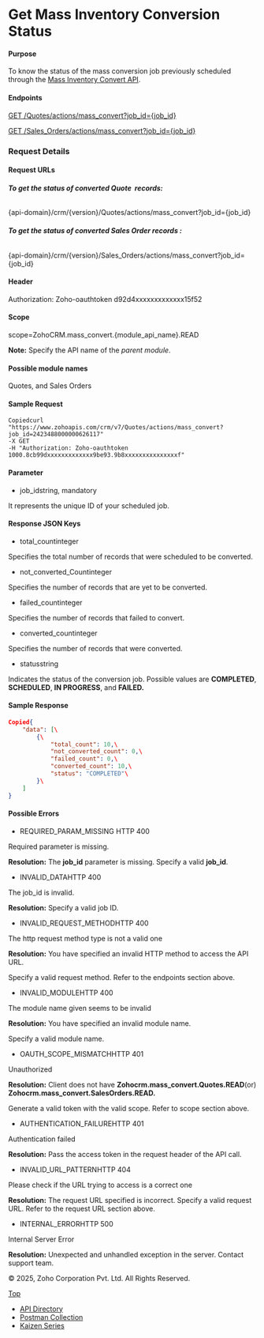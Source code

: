 
# Get Mass Inventory Conversion Status

#### Purpose

To know the status of the mass conversion job previously scheduled through the [Mass Inventory Convert API](https://www.zoho.com/crm/developer/docs/api/v7/mass-inventory-convert.html).

#### Endpoints

[GET /Quotes/actions/mass\_convert?job\_id={job\_id}](https://www.zoho.com/crm/developer/docs/api/v7/mass-inventory-conversion-status-api.html)

[GET /Sales\_Orders/actions/mass\_convert?job\_id={job\_id}](https://www.zoho.com/crm/developer/docs/api/v7/mass-inventory-conversion-status-api.html)

### Request Details

#### Request URLs

###### **To get the status of converted Quote  records:**

{api-domain}/crm/{version}/Quotes/actions/mass\_convert?job\_id={job\_id}

###### **To get the status of converted Sales Order records :**

{api-domain}/crm/{version}/Sales\_Orders/actions/mass\_convert?job\_id={job\_id}

#### Header

Authorization: Zoho-oauthtoken d92d4xxxxxxxxxxxxx15f52

#### Scope

scope=ZohoCRM.mass\_convert.{module\_api\_name}.READ

**Note:** Specify the API name of the _parent module_.

#### Possible module names

Quotes, and Sales Orders

#### Sample Request

``` curl
Copiedcurl "https://www.zohoapis.com/crm/v7/Quotes/actions/mass_convert?job_id=2423488000000626117"
-X GET
-H "Authorization: Zoho-oauthtoken 1000.8cb99dxxxxxxxxxxxxx9be93.9b8xxxxxxxxxxxxxxxf"
```

#### Parameter

- job\_idstring, mandatory



It represents the unique ID of your scheduled job.


#### Response JSON Keys

- total\_countinteger



Specifies the total number of records that were scheduled to be converted.

- not\_converted\_Countinteger



Specifies the number of records that are yet to be converted.

- failed\_countinteger



Specifies the number of records that failed to convert.

- converted\_countinteger



Specifies the number of records that were converted.

- statusstring



Indicates the status of the conversion job. Possible values are **COMPLETED**, **SCHEDULED**, **IN PROGRESS**, and **FAILED.**


#### Sample Response

``` json
Copied{
    "data": [\
        {\
            "total_count": 10,\
            "not_converted_count": 0,\
            "failed_count": 0,\
            "converted_count": 10,\
            "status": "COMPLETED"\
        }\
    ]
}
```

#### Possible Errors

- REQUIRED\_PARAM\_MISSING HTTP 400



Required parameter is missing.

**Resolution:** The **job\_id** parameter is missing. Specify a valid **job\_id**.

- INVALID\_DATAHTTP 400



The job\_id is invalid.

**Resolution:** Specify a valid job ID.

- INVALID\_REQUEST\_METHODHTTP 400



The http request method type is not a valid one

**Resolution:** You have specified an invalid HTTP method to access the API URL.

Specify a valid request method. Refer to the endpoints section above.

- INVALID\_MODULEHTTP 400



The module name given seems to be invalid

**Resolution:** You have specified an invalid module name.

Specify a valid module name.

- OAUTH\_SCOPE\_MISMATCHHTTP 401



Unauthorized

**Resolution:** Client does not have **Zohocrm.mass\_convert.Quotes.READ**(or) **Zohocrm.mass\_convert.SalesOrders.READ.**

Generate a valid token with the valid scope. Refer to scope section above.

- AUTHENTICATION\_FAILUREHTTP 401



Authentication failed

**Resolution:** Pass the access token in the request header of the API call.

- INVALID\_URL\_PATTERNHTTP 404



Please check if the URL trying to access is a correct one

**Resolution:** The request URL specified is incorrect. Specify a valid request URL. Refer to the request URL section above.

- INTERNAL\_ERRORHTTP 500



Internal Server Error

**Resolution:** Unexpected and unhandled exception in the server. Contact support team.


© 2025, Zoho Corporation Pvt. Ltd. All Rights Reserved.

[Top](https://www.zoho.com/crm/developer/docs/api/v7/mass-inventory-conversion-status-api.html#top)

- [API Directory](https://www.zoho.com/crm/developer/docs/api-directory.html?source_from=qlink_)
- [Postman Collection](https://www.postman.com/zohocrmdevelopers/workspace/zoho-crm-developers/overview?source_from=qlink_)
- [Kaizen Series](https://www.zoho.com/crm/developer/docs/kaizen-series-directory.html?source_from=qlink_)